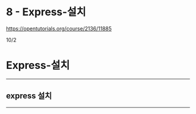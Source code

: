 # 8 - Express-설치

<https://opentutorials.org/course/2136/11885>

10/2

# Express-설치

--------------------------------------------------------------------------------

## express 설치

--------------------------------------------------------------------------------
